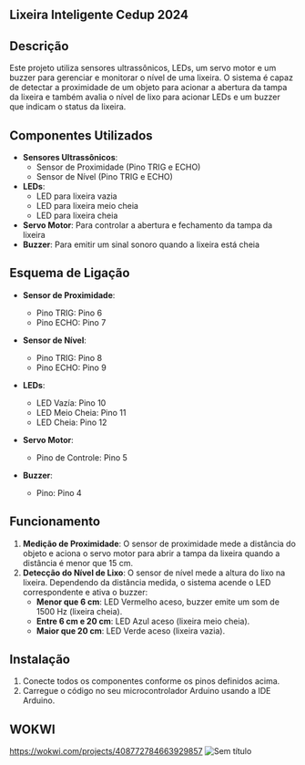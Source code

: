 ## **Lixeira Inteligente Cedup 2024**

## **Descrição**

Este projeto utiliza sensores ultrassônicos, LEDs, um servo motor e um buzzer para gerenciar e monitorar o nível de uma lixeira. O sistema é capaz de detectar a proximidade de um objeto para acionar a abertura da tampa da lixeira e também avalia o nível de lixo para acionar LEDs e um buzzer que indicam o status da lixeira.

## **Componentes Utilizados**

- **Sensores Ultrassônicos**:
  - Sensor de Proximidade (Pino TRIG e ECHO)
  - Sensor de Nível (Pino TRIG e ECHO)
- **LEDs**:
  - LED para lixeira vazia
  - LED para lixeira meio cheia
  - LED para lixeira cheia
- **Servo Motor**: Para controlar a abertura e fechamento da tampa da lixeira
- **Buzzer**: Para emitir um sinal sonoro quando a lixeira está cheia

## **Esquema de Ligação**

- **Sensor de Proximidade**:
  - Pino TRIG: Pino 6
  - Pino ECHO: Pino 7

- **Sensor de Nível**:
  - Pino TRIG: Pino 8
  - Pino ECHO: Pino 9

- **LEDs**:
  - LED Vazía: Pino 10
  - LED Meio Cheia: Pino 11
  - LED Cheia: Pino 12

- **Servo Motor**:
  - Pino de Controle: Pino 5

- **Buzzer**:
  - Pino: Pino 4

## **Funcionamento**

1. **Medição de Proximidade**: O sensor de proximidade mede a distância do objeto e aciona o servo motor para abrir a tampa da lixeira quando a distância é menor que 15 cm.
2. **Detecção do Nível de Lixo**: O sensor de nível mede a altura do lixo na lixeira. Dependendo da distância medida, o sistema acende o LED correspondente e ativa o buzzer:
   - **Menor que 6 cm**: LED Vermelho aceso, buzzer emite um som de 1500 Hz (lixeira cheia).
   - **Entre 6 cm e 20 cm**: LED Azul aceso (lixeira meio cheia).
   - **Maior que 20 cm**: LED Verde aceso (lixeira vazia).

## **Instalação**

1. Conecte todos os componentes conforme os pinos definidos acima.
2. Carregue o código no seu microcontrolador Arduino usando a IDE Arduino.


## **WOKWI**
https://wokwi.com/projects/408772784663929857
![Sem título](https://github.com/user-attachments/assets/2fd7aa03-417e-4457-9890-9f2f5f5dc6cc)



